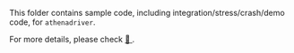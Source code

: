 This folder contains sample code, including integration/stress/crash/demo code, for `athenadriver`.

For more details, please check [ :scroll: ](../resources/athenadriver.pdf).

